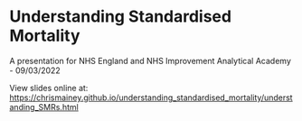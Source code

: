 
<!-- README.md is generated from README.Rmd. Please edit that file -->

# Understanding Standardised Mortality

A presentation for NHS England and NHS Improvement Analytical Academy -
09/03/2022

View slides online at:
<https://chrismainey.github.io/understanding_standardised_mortality/understanding_SMRs.html>
